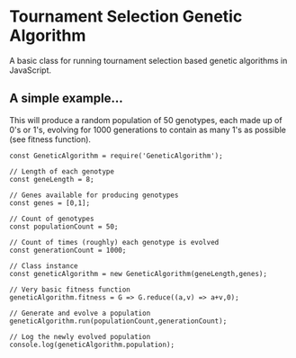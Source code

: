 # Tournament Selection Genetic Algorithm
A basic class for running tournament selection based genetic algorithms in JavaScript.

## A simple example...
This will produce a random population of 50 genotypes, each made up of 0's or 1's, evolving for 1000 generations to contain as many 1's as possible (see fitness function).

```
const GeneticAlgorithm = require('GeneticAlgorithm');

// Length of each genotype
const geneLength = 8;

// Genes available for producing genotypes
const genes = [0,1];

// Count of genotypes
const populationCount = 50;

// Count of times (roughly) each genotype is evolved
const generationCount = 1000;

// Class instance
const geneticAlgorithm = new GeneticAlgorithm(geneLength,genes);

// Very basic fitness function
geneticAlgorithm.fitness = G => G.reduce((a,v) => a+v,0);

// Generate and evolve a population
geneticAlgorithm.run(populationCount,generationCount);

// Log the newly evolved population
console.log(geneticAlgorithm.population);
```
